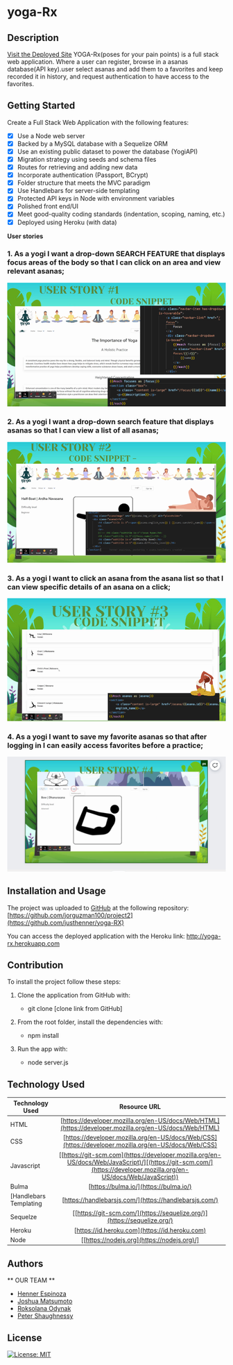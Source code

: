 # yoga-Rx
## Description 
[Visit the Deployed Site](http://yoga-rx.herokuapp.com/)
YOGA-Rx(poses for your pain points) is a full stack web application.
Where a user can register, browse in a asanas database(API key).user select asanas and add them to a favorites and keep recorded it in history, and request authentication to have access to the favorites.


## Getting Started

Create a Full Stack Web Application with the following features:

- [x] Use a Node web server
- [x] Backed by a MySQL database with a Sequelize ORM
- [x] Use an existing public dataset to power the database (YogiAPI)
- [x] Migration strategy using seeds and schema files
- [x] Routes for retrieving and adding new data
- [x] Incorporate authentication (Passport, BCrypt)
- [x] Folder structure that meets the MVC paradigm
- [x] Use Handlebars for server-side templating
- [x] Protected API keys in Node with environment variables
- [x] Polished front end/UI
- [x] Meet good-quality coding standards (indentation, scoping, naming, etc.)
- [x] Deployed using Heroku (with data)

**User stories**

### 1. As a yogi I want a drop-down SEARCH FEATURE that displays focus areas of the body so that I can click on an area and view relevant asanas;

 ![image info](./assets/images/user1.png)

### 2. As a yogi I want a drop-down search feature that displays asanas so that I can view a list of all asanas;

![image info](./assets/images/user2.png)

### 3. As a yogi I want to click an asana from the asana list so that I can view specific details of an asana on a click;

![image info](./assets/images/user3.png)

### 4. As a yogi I want to save my favorite asanas so that after logging in I can easily access favorites before a practice;

![image info](./assets/images/user4.png)

## Installation and Usage

The project was uploaded to [GitHub](https://github.com/) at the following repository:
[https://github.com/jorguzman100/project2](https://github.com/justhenner/yoga-RX)

You can access the deployed application with the Heroku link:
http://yoga-rx.herokuapp.com

## Contribution

To install the project follow these steps:

1. Clone the application from GitHub with:

   - git clone [clone link from GitHub]

2. From the root folder, install the dependencies with:

   - npm install

3. Run the app with:
   - node server.js


## Technology Used 

| Technology Used         | Resource URL           | 
| ------------- |:-------------:| 
| HTML    | [https://developer.mozilla.org/en-US/docs/Web/HTML](https://developer.mozilla.org/en-US/docs/Web/HTML) | 
| CSS     | [https://developer.mozilla.org/en-US/docs/Web/CSS](https://developer.mozilla.org/en-US/docs/Web/CSS)      |   
| Javascript | [[https://git-scm.com](https://developer.mozilla.org/en-US/docs/Web/JavaScript)/][(https://git-scm.com/](https://developer.mozilla.org/en-US/docs/Web/JavaScript))     || ------------- |:-------------:| 
| Bulma    | [https://bulma.io/](https://bulma.io/) | 
| [Handlebars Templating     | [https://handlebarsjs.com/](https://handlebarsjs.com/)      |   
| Sequelze | [[https://git-scm.com/](https://sequelize.org/)](https://sequelize.org/) | Passport JS & bcrypt.js   | [https://www.passportjs.org/](https://www.passportjs.org/) | 
| Heroku     | [https://id.heroku.com](https://id.heroku.com)      |   
| Node | [[https://nodejs.org](https://nodejs.org)/]



## Authors

** OUR TEAM ** 

- [Henner Espinoza](https://github.com/justhenner)
- [Joshua Matsumoto](https://github.com/joshmatsumoto)
- [Roksolana Odynak](https://github.com/poucoLouco)
- [Peter Shaughnessy](https://github.com/prnessy23)

## License

[![License: MIT](https://img.shields.io/badge/License-MIT-yellow.svg)](https://opensource.org/licenses/MIT)